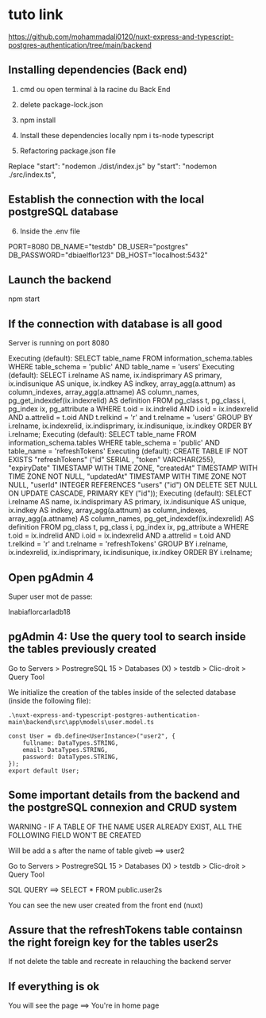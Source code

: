 # tuto link

https://github.com/mohammadali0120/nuxt-express-and-typescript-postgres-authentication/tree/main/backend

## Installing dependencies (Back end)

1) cmd ou open terminal à la racine du Back End
2) delete package-lock.json
3) npm install
4) Install these dependencies locally
    npm i ts-node typescript

5) Refactoring package.json file

Replace "start": "nodemon ./dist/index.js"  by  "start": "nodemon ./src/index.ts",

## Establish the connection with the local postgreSQL database

6) Inside the .env file

PORT=8080
DB_NAME="testdb"
DB_USER="postgres"
DB_PASSWORD="dbiaelflor123"
DB_HOST="localhost:5432"

## Launch the backend

npm start

## If the connection with database is all good

Server is running on port 8080

Executing (default): SELECT table_name FROM information_schema.tables WHERE table_schema = 'public' AND table_name = 'users'
Executing (default): SELECT i.relname AS name, ix.indisprimary AS primary, ix.indisunique AS unique, ix.indkey AS indkey, array_agg(a.attnum) as column_indexes, array_agg(a.attname) AS column_names, pg_get_indexdef(ix.indexrelid) AS definition FROM pg_class t, pg_class i, pg_index ix, pg_attribute a WHERE t.oid = ix.indrelid AND i.oid = ix.indexrelid AND a.attrelid = t.oid AND t.relkind = 'r' and t.relname = 'users' GROUP BY i.relname, ix.indexrelid, ix.indisprimary, ix.indisunique, ix.indkey ORDER BY i.relname;
Executing (default): SELECT table_name FROM information_schema.tables WHERE table_schema = 'public' AND table_name = 'refreshTokens'
Executing (default): CREATE TABLE IF NOT EXISTS "refreshTokens" ("id"   SERIAL , "token" VARCHAR(255), "expiryDate" TIMESTAMP WITH TIME ZONE, "createdAt" TIMESTAMP WITH TIME ZONE NOT NULL, "updatedAt" TIMESTAMP WITH TIME ZONE NOT NULL, "userId" INTEGER REFERENCES "users" ("id") ON DELETE SET NULL ON UPDATE CASCADE, PRIMARY KEY ("id"));
Executing (default): SELECT i.relname AS name, ix.indisprimary AS primary, ix.indisunique AS unique, ix.indkey AS indkey, array_agg(a.attnum) as column_indexes, array_agg(a.attname) AS column_names, pg_get_indexdef(ix.indexrelid) AS definition FROM pg_class t, pg_class i, pg_index ix, pg_attribute a WHERE t.oid = ix.indrelid AND i.oid = ix.indexrelid AND a.attrelid = t.oid AND t.relkind = 'r' and t.relname = 'refreshTokens' GROUP BY i.relname, ix.indexrelid, ix.indisprimary, ix.indisunique, ix.indkey ORDER BY i.relname;

## Open pgAdmin 4

Super user mot de passe:

lnabiaflorcarladb18

## pgAdmin 4: Use the query tool to search inside the tables previously created

Go to Servers > PostregreSQL 15 > Databases (X) > testdb > Clic-droit > Query Tool

We initialize the creation of the tables inside of the selected database (inside the following file):

    .\nuxt-express-and-typescript-postgres-authentication-main\backend\src\app\models\user.model.ts

    const User = db.define<UserInstance>("user2", {
        fullname: DataTypes.STRING,
        email: DataTypes.STRING,
        password: DataTypes.STRING,
    });
    export default User;

## Some important details from the backend and the postgreSQL connexion and CRUD system

WARNING - IF A TABLE OF THE NAME USER ALREADY EXIST, ALL THE FOLLOWING FIELD WON'T BE CREATED

Will be add a s after the name of table giveb ==> user2

Go to Servers > PostregreSQL 15 > Databases (X) > testdb > Clic-droit > Query Tool

SQL QUERY ==> SELECT * FROM public.user2s

You can see the new user created from the front end (nuxt)

## Assure that the refreshTokens table containsn the right foreign key for the tables user2s

If not delete the table and recreate in relauching the backend server

## If everything is ok

You will see the page ==> You're in home page

